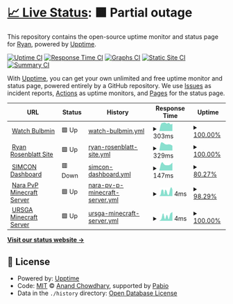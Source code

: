 # [📈 Live Status](https://upptime.ryanrosenblatt.com): <!--live status--> **🟧 Partial outage**

This repository contains the open-source uptime monitor and status page for [Ryan](https://upptime.ryanrosenblatt.com), powered by [Upptime](https://github.com/upptime/upptime).

[![Uptime CI](https://github.com/ryanmattt/upptime-tracking/workflows/Uptime%20CI/badge.svg)](https://github.com/ryanmattt/upptime-tracking/actions?query=workflow%3A%22Uptime+CI%22)
[![Response Time CI](https://github.com/ryanmattt/upptime-tracking/workflows/Response%20Time%20CI/badge.svg)](https://github.com/ryanmattt/upptime-tracking/actions?query=workflow%3A%22Response+Time+CI%22)
[![Graphs CI](https://github.com/ryanmattt/upptime-tracking/workflows/Graphs%20CI/badge.svg)](https://github.com/ryanmattt/upptime-tracking/actions?query=workflow%3A%22Graphs+CI%22)
[![Static Site CI](https://github.com/ryanmattt/upptime-tracking/workflows/Static%20Site%20CI/badge.svg)](https://github.com/ryanmattt/upptime-tracking/actions?query=workflow%3A%22Static+Site+CI%22)
[![Summary CI](https://github.com/ryanmattt/upptime-tracking/workflows/Summary%20CI/badge.svg)](https://github.com/ryanmattt/upptime-tracking/actions?query=workflow%3A%22Summary+CI%22)

With [Upptime](https://upptime.js.org), you can get your own unlimited and free uptime monitor and status page, powered entirely by a GitHub repository. We use [Issues](https://github.com/ryanmattt/upptime-tracking/issues) as incident reports, [Actions](https://github.com/ryanmattt/upptime-tracking/actions) as uptime monitors, and [Pages](https://upptime.ryanrosenblatt.com) for the status page.

<!--start: status pages-->
<!-- This summary is generated by Upptime (https://github.com/upptime/upptime) -->
<!-- Do not edit this manually, your changes will be overwritten -->
<!-- prettier-ignore -->
| URL | Status | History | Response Time | Uptime |
| --- | ------ | ------- | ------------- | ------ |
| <img alt="" src="https://icons.duckduckgo.com/ip3/watch.bulbmin.com.ico" height="13"> [Watch Bulbmin](https://watch.bulbmin.com) | 🟩 Up | [watch-bulbmin.yml](https://github.com/ryanmattt/upptime-tracking/commits/HEAD/history/watch-bulbmin.yml) | <details><summary><img alt="Response time graph" src="./graphs/watch-bulbmin/response-time-week.png" height="20"> 303ms</summary><br><a href="https://upptime.ryanrosenblatt.com/history/watch-bulbmin"><img alt="Response time 370" src="https://img.shields.io/endpoint?url=https%3A%2F%2Fraw.githubusercontent.com%2Fryanmattt%2Fupptime-tracking%2FHEAD%2Fapi%2Fwatch-bulbmin%2Fresponse-time.json"></a><br><a href="https://upptime.ryanrosenblatt.com/history/watch-bulbmin"><img alt="24-hour response time 285" src="https://img.shields.io/endpoint?url=https%3A%2F%2Fraw.githubusercontent.com%2Fryanmattt%2Fupptime-tracking%2FHEAD%2Fapi%2Fwatch-bulbmin%2Fresponse-time-day.json"></a><br><a href="https://upptime.ryanrosenblatt.com/history/watch-bulbmin"><img alt="7-day response time 303" src="https://img.shields.io/endpoint?url=https%3A%2F%2Fraw.githubusercontent.com%2Fryanmattt%2Fupptime-tracking%2FHEAD%2Fapi%2Fwatch-bulbmin%2Fresponse-time-week.json"></a><br><a href="https://upptime.ryanrosenblatt.com/history/watch-bulbmin"><img alt="30-day response time 481" src="https://img.shields.io/endpoint?url=https%3A%2F%2Fraw.githubusercontent.com%2Fryanmattt%2Fupptime-tracking%2FHEAD%2Fapi%2Fwatch-bulbmin%2Fresponse-time-month.json"></a><br><a href="https://upptime.ryanrosenblatt.com/history/watch-bulbmin"><img alt="1-year response time 370" src="https://img.shields.io/endpoint?url=https%3A%2F%2Fraw.githubusercontent.com%2Fryanmattt%2Fupptime-tracking%2FHEAD%2Fapi%2Fwatch-bulbmin%2Fresponse-time-year.json"></a></details> | <details><summary><a href="https://upptime.ryanrosenblatt.com/history/watch-bulbmin">100.00%</a></summary><a href="https://upptime.ryanrosenblatt.com/history/watch-bulbmin"><img alt="All-time uptime 99.59%" src="https://img.shields.io/endpoint?url=https%3A%2F%2Fraw.githubusercontent.com%2Fryanmattt%2Fupptime-tracking%2FHEAD%2Fapi%2Fwatch-bulbmin%2Fuptime.json"></a><br><a href="https://upptime.ryanrosenblatt.com/history/watch-bulbmin"><img alt="24-hour uptime 100.00%" src="https://img.shields.io/endpoint?url=https%3A%2F%2Fraw.githubusercontent.com%2Fryanmattt%2Fupptime-tracking%2FHEAD%2Fapi%2Fwatch-bulbmin%2Fuptime-day.json"></a><br><a href="https://upptime.ryanrosenblatt.com/history/watch-bulbmin"><img alt="7-day uptime 100.00%" src="https://img.shields.io/endpoint?url=https%3A%2F%2Fraw.githubusercontent.com%2Fryanmattt%2Fupptime-tracking%2FHEAD%2Fapi%2Fwatch-bulbmin%2Fuptime-week.json"></a><br><a href="https://upptime.ryanrosenblatt.com/history/watch-bulbmin"><img alt="30-day uptime 100.00%" src="https://img.shields.io/endpoint?url=https%3A%2F%2Fraw.githubusercontent.com%2Fryanmattt%2Fupptime-tracking%2FHEAD%2Fapi%2Fwatch-bulbmin%2Fuptime-month.json"></a><br><a href="https://upptime.ryanrosenblatt.com/history/watch-bulbmin"><img alt="1-year uptime 99.59%" src="https://img.shields.io/endpoint?url=https%3A%2F%2Fraw.githubusercontent.com%2Fryanmattt%2Fupptime-tracking%2FHEAD%2Fapi%2Fwatch-bulbmin%2Fuptime-year.json"></a></details>
| <img alt="" src="https://icons.duckduckgo.com/ip3/ryanrosenblatt.com.ico" height="13"> [Ryan Rosenblatt Site](https://ryanrosenblatt.com) | 🟩 Up | [ryan-rosenblatt-site.yml](https://github.com/ryanmattt/upptime-tracking/commits/HEAD/history/ryan-rosenblatt-site.yml) | <details><summary><img alt="Response time graph" src="./graphs/ryan-rosenblatt-site/response-time-week.png" height="20"> 329ms</summary><br><a href="https://upptime.ryanrosenblatt.com/history/ryan-rosenblatt-site"><img alt="Response time 601" src="https://img.shields.io/endpoint?url=https%3A%2F%2Fraw.githubusercontent.com%2Fryanmattt%2Fupptime-tracking%2FHEAD%2Fapi%2Fryan-rosenblatt-site%2Fresponse-time.json"></a><br><a href="https://upptime.ryanrosenblatt.com/history/ryan-rosenblatt-site"><img alt="24-hour response time 244" src="https://img.shields.io/endpoint?url=https%3A%2F%2Fraw.githubusercontent.com%2Fryanmattt%2Fupptime-tracking%2FHEAD%2Fapi%2Fryan-rosenblatt-site%2Fresponse-time-day.json"></a><br><a href="https://upptime.ryanrosenblatt.com/history/ryan-rosenblatt-site"><img alt="7-day response time 329" src="https://img.shields.io/endpoint?url=https%3A%2F%2Fraw.githubusercontent.com%2Fryanmattt%2Fupptime-tracking%2FHEAD%2Fapi%2Fryan-rosenblatt-site%2Fresponse-time-week.json"></a><br><a href="https://upptime.ryanrosenblatt.com/history/ryan-rosenblatt-site"><img alt="30-day response time 401" src="https://img.shields.io/endpoint?url=https%3A%2F%2Fraw.githubusercontent.com%2Fryanmattt%2Fupptime-tracking%2FHEAD%2Fapi%2Fryan-rosenblatt-site%2Fresponse-time-month.json"></a><br><a href="https://upptime.ryanrosenblatt.com/history/ryan-rosenblatt-site"><img alt="1-year response time 601" src="https://img.shields.io/endpoint?url=https%3A%2F%2Fraw.githubusercontent.com%2Fryanmattt%2Fupptime-tracking%2FHEAD%2Fapi%2Fryan-rosenblatt-site%2Fresponse-time-year.json"></a></details> | <details><summary><a href="https://upptime.ryanrosenblatt.com/history/ryan-rosenblatt-site">100.00%</a></summary><a href="https://upptime.ryanrosenblatt.com/history/ryan-rosenblatt-site"><img alt="All-time uptime 99.82%" src="https://img.shields.io/endpoint?url=https%3A%2F%2Fraw.githubusercontent.com%2Fryanmattt%2Fupptime-tracking%2FHEAD%2Fapi%2Fryan-rosenblatt-site%2Fuptime.json"></a><br><a href="https://upptime.ryanrosenblatt.com/history/ryan-rosenblatt-site"><img alt="24-hour uptime 100.00%" src="https://img.shields.io/endpoint?url=https%3A%2F%2Fraw.githubusercontent.com%2Fryanmattt%2Fupptime-tracking%2FHEAD%2Fapi%2Fryan-rosenblatt-site%2Fuptime-day.json"></a><br><a href="https://upptime.ryanrosenblatt.com/history/ryan-rosenblatt-site"><img alt="7-day uptime 100.00%" src="https://img.shields.io/endpoint?url=https%3A%2F%2Fraw.githubusercontent.com%2Fryanmattt%2Fupptime-tracking%2FHEAD%2Fapi%2Fryan-rosenblatt-site%2Fuptime-week.json"></a><br><a href="https://upptime.ryanrosenblatt.com/history/ryan-rosenblatt-site"><img alt="30-day uptime 100.00%" src="https://img.shields.io/endpoint?url=https%3A%2F%2Fraw.githubusercontent.com%2Fryanmattt%2Fupptime-tracking%2FHEAD%2Fapi%2Fryan-rosenblatt-site%2Fuptime-month.json"></a><br><a href="https://upptime.ryanrosenblatt.com/history/ryan-rosenblatt-site"><img alt="1-year uptime 99.82%" src="https://img.shields.io/endpoint?url=https%3A%2F%2Fraw.githubusercontent.com%2Fryanmattt%2Fupptime-tracking%2FHEAD%2Fapi%2Fryan-rosenblatt-site%2Fuptime-year.json"></a></details>
| <img alt="" src="https://icons.duckduckgo.com/ip3/ursga.com.ico" height="13"> [SIMCON Dashboard](https://ursga.com/simcon) | 🟥 Down | [simcon-dashboard.yml](https://github.com/ryanmattt/upptime-tracking/commits/HEAD/history/simcon-dashboard.yml) | <details><summary><img alt="Response time graph" src="./graphs/simcon-dashboard/response-time-week.png" height="20"> 147ms</summary><br><a href="https://upptime.ryanrosenblatt.com/history/simcon-dashboard"><img alt="Response time 182" src="https://img.shields.io/endpoint?url=https%3A%2F%2Fraw.githubusercontent.com%2Fryanmattt%2Fupptime-tracking%2FHEAD%2Fapi%2Fsimcon-dashboard%2Fresponse-time.json"></a><br><a href="https://upptime.ryanrosenblatt.com/history/simcon-dashboard"><img alt="24-hour response time 0" src="https://img.shields.io/endpoint?url=https%3A%2F%2Fraw.githubusercontent.com%2Fryanmattt%2Fupptime-tracking%2FHEAD%2Fapi%2Fsimcon-dashboard%2Fresponse-time-day.json"></a><br><a href="https://upptime.ryanrosenblatt.com/history/simcon-dashboard"><img alt="7-day response time 147" src="https://img.shields.io/endpoint?url=https%3A%2F%2Fraw.githubusercontent.com%2Fryanmattt%2Fupptime-tracking%2FHEAD%2Fapi%2Fsimcon-dashboard%2Fresponse-time-week.json"></a><br><a href="https://upptime.ryanrosenblatt.com/history/simcon-dashboard"><img alt="30-day response time 176" src="https://img.shields.io/endpoint?url=https%3A%2F%2Fraw.githubusercontent.com%2Fryanmattt%2Fupptime-tracking%2FHEAD%2Fapi%2Fsimcon-dashboard%2Fresponse-time-month.json"></a><br><a href="https://upptime.ryanrosenblatt.com/history/simcon-dashboard"><img alt="1-year response time 182" src="https://img.shields.io/endpoint?url=https%3A%2F%2Fraw.githubusercontent.com%2Fryanmattt%2Fupptime-tracking%2FHEAD%2Fapi%2Fsimcon-dashboard%2Fresponse-time-year.json"></a></details> | <details><summary><a href="https://upptime.ryanrosenblatt.com/history/simcon-dashboard">80.27%</a></summary><a href="https://upptime.ryanrosenblatt.com/history/simcon-dashboard"><img alt="All-time uptime 78.95%" src="https://img.shields.io/endpoint?url=https%3A%2F%2Fraw.githubusercontent.com%2Fryanmattt%2Fupptime-tracking%2FHEAD%2Fapi%2Fsimcon-dashboard%2Fuptime.json"></a><br><a href="https://upptime.ryanrosenblatt.com/history/simcon-dashboard"><img alt="24-hour uptime 0.00%" src="https://img.shields.io/endpoint?url=https%3A%2F%2Fraw.githubusercontent.com%2Fryanmattt%2Fupptime-tracking%2FHEAD%2Fapi%2Fsimcon-dashboard%2Fuptime-day.json"></a><br><a href="https://upptime.ryanrosenblatt.com/history/simcon-dashboard"><img alt="7-day uptime 80.27%" src="https://img.shields.io/endpoint?url=https%3A%2F%2Fraw.githubusercontent.com%2Fryanmattt%2Fupptime-tracking%2FHEAD%2Fapi%2Fsimcon-dashboard%2Fuptime-week.json"></a><br><a href="https://upptime.ryanrosenblatt.com/history/simcon-dashboard"><img alt="30-day uptime 95.46%" src="https://img.shields.io/endpoint?url=https%3A%2F%2Fraw.githubusercontent.com%2Fryanmattt%2Fupptime-tracking%2FHEAD%2Fapi%2Fsimcon-dashboard%2Fuptime-month.json"></a><br><a href="https://upptime.ryanrosenblatt.com/history/simcon-dashboard"><img alt="1-year uptime 78.95%" src="https://img.shields.io/endpoint?url=https%3A%2F%2Fraw.githubusercontent.com%2Fryanmattt%2Fupptime-tracking%2FHEAD%2Fapi%2Fsimcon-dashboard%2Fuptime-year.json"></a></details>
| <img alt="" src="https://icons.duckduckgo.com/ip3/null.ico" height="13"> [Nara PvP Minecraft Server](naraclickies.online) | 🟩 Up | [nara-pv-p-minecraft-server.yml](https://github.com/ryanmattt/upptime-tracking/commits/HEAD/history/nara-pv-p-minecraft-server.yml) | <details><summary><img alt="Response time graph" src="./graphs/nara-pv-p-minecraft-server/response-time-week.png" height="20"> 4ms</summary><br><a href="https://upptime.ryanrosenblatt.com/history/nara-pv-p-minecraft-server"><img alt="Response time 5" src="https://img.shields.io/endpoint?url=https%3A%2F%2Fraw.githubusercontent.com%2Fryanmattt%2Fupptime-tracking%2FHEAD%2Fapi%2Fnara-pv-p-minecraft-server%2Fresponse-time.json"></a><br><a href="https://upptime.ryanrosenblatt.com/history/nara-pv-p-minecraft-server"><img alt="24-hour response time 5" src="https://img.shields.io/endpoint?url=https%3A%2F%2Fraw.githubusercontent.com%2Fryanmattt%2Fupptime-tracking%2FHEAD%2Fapi%2Fnara-pv-p-minecraft-server%2Fresponse-time-day.json"></a><br><a href="https://upptime.ryanrosenblatt.com/history/nara-pv-p-minecraft-server"><img alt="7-day response time 4" src="https://img.shields.io/endpoint?url=https%3A%2F%2Fraw.githubusercontent.com%2Fryanmattt%2Fupptime-tracking%2FHEAD%2Fapi%2Fnara-pv-p-minecraft-server%2Fresponse-time-week.json"></a><br><a href="https://upptime.ryanrosenblatt.com/history/nara-pv-p-minecraft-server"><img alt="30-day response time 7" src="https://img.shields.io/endpoint?url=https%3A%2F%2Fraw.githubusercontent.com%2Fryanmattt%2Fupptime-tracking%2FHEAD%2Fapi%2Fnara-pv-p-minecraft-server%2Fresponse-time-month.json"></a><br><a href="https://upptime.ryanrosenblatt.com/history/nara-pv-p-minecraft-server"><img alt="1-year response time 5" src="https://img.shields.io/endpoint?url=https%3A%2F%2Fraw.githubusercontent.com%2Fryanmattt%2Fupptime-tracking%2FHEAD%2Fapi%2Fnara-pv-p-minecraft-server%2Fresponse-time-year.json"></a></details> | <details><summary><a href="https://upptime.ryanrosenblatt.com/history/nara-pv-p-minecraft-server">98.29%</a></summary><a href="https://upptime.ryanrosenblatt.com/history/nara-pv-p-minecraft-server"><img alt="All-time uptime 99.60%" src="https://img.shields.io/endpoint?url=https%3A%2F%2Fraw.githubusercontent.com%2Fryanmattt%2Fupptime-tracking%2FHEAD%2Fapi%2Fnara-pv-p-minecraft-server%2Fuptime.json"></a><br><a href="https://upptime.ryanrosenblatt.com/history/nara-pv-p-minecraft-server"><img alt="24-hour uptime 93.50%" src="https://img.shields.io/endpoint?url=https%3A%2F%2Fraw.githubusercontent.com%2Fryanmattt%2Fupptime-tracking%2FHEAD%2Fapi%2Fnara-pv-p-minecraft-server%2Fuptime-day.json"></a><br><a href="https://upptime.ryanrosenblatt.com/history/nara-pv-p-minecraft-server"><img alt="7-day uptime 98.29%" src="https://img.shields.io/endpoint?url=https%3A%2F%2Fraw.githubusercontent.com%2Fryanmattt%2Fupptime-tracking%2FHEAD%2Fapi%2Fnara-pv-p-minecraft-server%2Fuptime-week.json"></a><br><a href="https://upptime.ryanrosenblatt.com/history/nara-pv-p-minecraft-server"><img alt="30-day uptime 98.14%" src="https://img.shields.io/endpoint?url=https%3A%2F%2Fraw.githubusercontent.com%2Fryanmattt%2Fupptime-tracking%2FHEAD%2Fapi%2Fnara-pv-p-minecraft-server%2Fuptime-month.json"></a><br><a href="https://upptime.ryanrosenblatt.com/history/nara-pv-p-minecraft-server"><img alt="1-year uptime 99.60%" src="https://img.shields.io/endpoint?url=https%3A%2F%2Fraw.githubusercontent.com%2Fryanmattt%2Fupptime-tracking%2FHEAD%2Fapi%2Fnara-pv-p-minecraft-server%2Fuptime-year.json"></a></details>
| <img alt="" src="https://icons.duckduckgo.com/ip3/null.ico" height="13"> [URSGA Minecraft Server](mc.ursga.com) | 🟩 Up | [ursga-minecraft-server.yml](https://github.com/ryanmattt/upptime-tracking/commits/HEAD/history/ursga-minecraft-server.yml) | <details><summary><img alt="Response time graph" src="./graphs/ursga-minecraft-server/response-time-week.png" height="20"> 4ms</summary><br><a href="https://upptime.ryanrosenblatt.com/history/ursga-minecraft-server"><img alt="Response time 5" src="https://img.shields.io/endpoint?url=https%3A%2F%2Fraw.githubusercontent.com%2Fryanmattt%2Fupptime-tracking%2FHEAD%2Fapi%2Fursga-minecraft-server%2Fresponse-time.json"></a><br><a href="https://upptime.ryanrosenblatt.com/history/ursga-minecraft-server"><img alt="24-hour response time 7" src="https://img.shields.io/endpoint?url=https%3A%2F%2Fraw.githubusercontent.com%2Fryanmattt%2Fupptime-tracking%2FHEAD%2Fapi%2Fursga-minecraft-server%2Fresponse-time-day.json"></a><br><a href="https://upptime.ryanrosenblatt.com/history/ursga-minecraft-server"><img alt="7-day response time 4" src="https://img.shields.io/endpoint?url=https%3A%2F%2Fraw.githubusercontent.com%2Fryanmattt%2Fupptime-tracking%2FHEAD%2Fapi%2Fursga-minecraft-server%2Fresponse-time-week.json"></a><br><a href="https://upptime.ryanrosenblatt.com/history/ursga-minecraft-server"><img alt="30-day response time 6" src="https://img.shields.io/endpoint?url=https%3A%2F%2Fraw.githubusercontent.com%2Fryanmattt%2Fupptime-tracking%2FHEAD%2Fapi%2Fursga-minecraft-server%2Fresponse-time-month.json"></a><br><a href="https://upptime.ryanrosenblatt.com/history/ursga-minecraft-server"><img alt="1-year response time 5" src="https://img.shields.io/endpoint?url=https%3A%2F%2Fraw.githubusercontent.com%2Fryanmattt%2Fupptime-tracking%2FHEAD%2Fapi%2Fursga-minecraft-server%2Fresponse-time-year.json"></a></details> | <details><summary><a href="https://upptime.ryanrosenblatt.com/history/ursga-minecraft-server">100.00%</a></summary><a href="https://upptime.ryanrosenblatt.com/history/ursga-minecraft-server"><img alt="All-time uptime 100.00%" src="https://img.shields.io/endpoint?url=https%3A%2F%2Fraw.githubusercontent.com%2Fryanmattt%2Fupptime-tracking%2FHEAD%2Fapi%2Fursga-minecraft-server%2Fuptime.json"></a><br><a href="https://upptime.ryanrosenblatt.com/history/ursga-minecraft-server"><img alt="24-hour uptime 100.00%" src="https://img.shields.io/endpoint?url=https%3A%2F%2Fraw.githubusercontent.com%2Fryanmattt%2Fupptime-tracking%2FHEAD%2Fapi%2Fursga-minecraft-server%2Fuptime-day.json"></a><br><a href="https://upptime.ryanrosenblatt.com/history/ursga-minecraft-server"><img alt="7-day uptime 100.00%" src="https://img.shields.io/endpoint?url=https%3A%2F%2Fraw.githubusercontent.com%2Fryanmattt%2Fupptime-tracking%2FHEAD%2Fapi%2Fursga-minecraft-server%2Fuptime-week.json"></a><br><a href="https://upptime.ryanrosenblatt.com/history/ursga-minecraft-server"><img alt="30-day uptime 100.00%" src="https://img.shields.io/endpoint?url=https%3A%2F%2Fraw.githubusercontent.com%2Fryanmattt%2Fupptime-tracking%2FHEAD%2Fapi%2Fursga-minecraft-server%2Fuptime-month.json"></a><br><a href="https://upptime.ryanrosenblatt.com/history/ursga-minecraft-server"><img alt="1-year uptime 100.00%" src="https://img.shields.io/endpoint?url=https%3A%2F%2Fraw.githubusercontent.com%2Fryanmattt%2Fupptime-tracking%2FHEAD%2Fapi%2Fursga-minecraft-server%2Fuptime-year.json"></a></details>

<!--end: status pages-->

[**Visit our status website →**](https://upptime.ryanrosenblatt.com)

## 📄 License

- Powered by: [Upptime](https://github.com/upptime/upptime)
- Code: [MIT](./LICENSE) © [Anand Chowdhary](https://anandchowdhary.com), supported by [Pabio](https://pabio.com)
- Data in the `./history` directory: [Open Database License](https://opendatacommons.org/licenses/odbl/1-0/)
